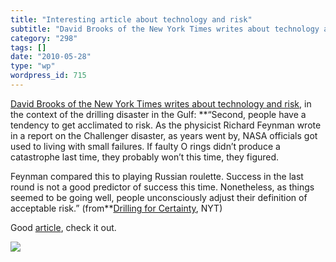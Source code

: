 ```yaml
---
title: "Interesting article about technology and risk"
subtitle: "David Brooks of the New York Times writes about technology and risk"
category: "298"
tags: []
date: "2010-05-28"
type: "wp"
wordpress_id: 715
---
```

[David Brooks of the New York Times writes about technology and risk](http://www.nytimes.com/2010/05/28/opinion/28brooks.html), in the context of the drilling disaster in the Gulf:
**“Second, people have a tendency to get acclimated to risk. As the physicist Richard Feynman wrote in a report on the Challenger disaster, as years went by, NASA officials got used to living with small failures. If faulty O rings didn’t produce a catastrophe last time, they probably won’t this time, they figured.

Feynman compared this to playing Russian roulette. Success in the last round is not a good predictor of success this time. Nonetheless, as things seemed to be going well, people unconsciously adjust their definition of acceptable risk.” (from**[Drilling for Certainty](http://www.nytimes.com/2010/05/28/opinion/28brooks.html), NYT)

 Good [article](http://www.nytimes.com/2010/05/28/opinion/28brooks.html), check it out.

![](https://i0.wp.com/img.zemanta.com/pixy.gif?w=584)